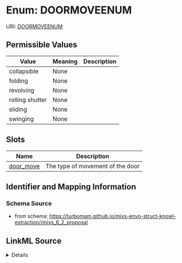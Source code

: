 # Enum: DOORMOVEENUM



URI: [DOORMOVEENUM](DOORMOVEENUM)

## Permissible Values

| Value | Meaning | Description |
| --- | --- | --- |
| collapsible | None |  |
| folding | None |  |
| revolving | None |  |
| rolling shutter | None |  |
| sliding | None |  |
| swinging | None |  |




## Slots

| Name | Description |
| ---  | --- |
| [door_move](door_move.md) | The type of movement of the door |






## Identifier and Mapping Information







### Schema Source


* from schema: https://turbomam.github.io/mixs-envo-struct-knowl-extraction//mixs_6_2_proposal




## LinkML Source

<details>
```yaml
name: DOOR_MOVE_ENUM
from_schema: https://turbomam.github.io/mixs-envo-struct-knowl-extraction//mixs_6_2_proposal
rank: 1000
permissible_values:
  collapsible:
    text: collapsible
  folding:
    text: folding
  revolving:
    text: revolving
  rolling shutter:
    text: rolling shutter
  sliding:
    text: sliding
  swinging:
    text: swinging

```
</details>
